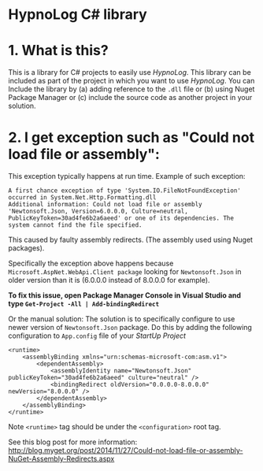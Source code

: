 HypnoLog C# library
============================

# 1. What is this?
This is a library for C# projects to easily use *HypnoLog*.
This library can be included as part of the project in which you want to use *HypnoLog*.
You can Include the library by
(a) adding reference to the `.dll` file
or (b) using Nuget Package Manager
or (c) include the source code as another project in your solution.

# 2. I get exception such as "Could not load file or assembly":

This exception typically happens at run time.
Example of such exception:

    A first chance exception of type 'System.IO.FileNotFoundException' occurred in System.Net.Http.Formatting.dll
    Additional information: Could not load file or assembly 'Newtonsoft.Json, Version=6.0.0.0, Culture=neutral, PublicKeyToken=30ad4fe6b2a6aeed' or one of its dependencies. The system cannot find the file specified.
    

This caused by faulty assembly redirects. (The assembly used using Nuget packages).

Specifically the exception above happens because `Microsoft.AspNet.WebApi.Client package`
looking for `Newtonsoft.Json` in older version than it is (6.0.0.0 instead of 8.0.0.0 for example).

**To fix this issue, open Package Manager Console in Visual Studio and type `Get-Project -All | Add-bindingRedirect`**

Or the manual solution:
The solution is to specifically configure to use newer version of `Newtonsoft.Json` package.
Do this by adding the following configuration to `App.config` file of your *StartUp Project*

    <runtime>
        <assemblyBinding xmlns="urn:schemas-microsoft-com:asm.v1">
            <dependentAssembly>
                <assemblyIdentity name="Newtonsoft.Json" publicKeyToken="30ad4fe6b2a6aeed" culture="neutral" />
                <bindingRedirect oldVersion="0.0.0.0-8.0.0.0" newVersion="8.0.0.0" />
            </dependentAssembly>
        </assemblyBinding>
    </runtime>

Note `<runtime>` tag should be under the `<configuration>` root tag.

See this blog post for more information:  
http://blog.myget.org/post/2014/11/27/Could-not-load-file-or-assembly-NuGet-Assembly-Redirects.aspx


